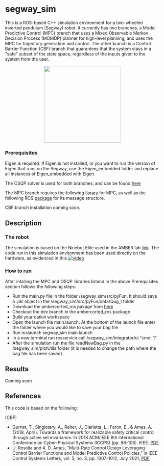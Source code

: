 # segway_sim

This is a ROS-based C++ simulation environment for a two-wheeled inverted pendulum (Segway) robot. It currently has two branches, a Model Predictive Control (MPC) branch that uses a Mixed Observable Markov Decision Process (MOMDP) planner for high-level planning, and uses the MPC for trajectory generation and control. The other branch is a Control Barrier Function (CBF) branch that guarantees that the system stays in a "safe" subset of the state space, regardless of the inputs given to the system from the user.

<p align="center">
<img src="https://i.imgur.com/Y8BJ5XU.png" width="250" />
</p>

### Prerequisites

Eigen is required. If Eigen is not installed, or you want to run the version of Eigen that runs on the Segway, use the Eigen_embedded folder and replace all instances of Eigen_embedded with Eigen.

The OSQP solver is used for both branches, and can be found [here](https://github.com/oxfordcontrol/osqp)

The MPC branch requires the following [library](https://github.com/urosolia/multirate-mpc-cbf) for MPC, as well as the following ROS [package](https://github.com/DrewSingletary/ambercortex_ros) for its message structure.

CBF branch installation coming soon.

## Description

### The robot
The simulation is based on the Ninebot Elite used in the AMBER lab [link](http://www.bipedalrobotics.com/). The code run in this simulation environment has been used directly on the hardware, as evidenced in this [![video](https://img.youtube.com/vi/Tr6bpjmzHcE/maxresdefault.jpg)](https://youtu.be/Tr6bpjmzHcE)

### How to run

After intalling the MPC and OSQP libraries listend in the above Prerequisites section follows the following steps:

- Run the main.py file in the folder /segway_sim/src/pyFun. It should save a .pkl object in the /segway_sim/src/pyFun/data/Qug_1 folder
- Download the ambercorted_ros pakage from [here](http://www.bipedalrobotics.com/)
- Checkout the dev branch in the ambercorted_ros package
- Build your catkin workspace
- Open the launch file main.launch. At the bottom of the launch file enter the folder where you would like to save your bag file
- Run roslaunch segway_sim main.launch
- In a new terminal run rosservice call /segway_sim/integrator/ui "cmd: 1"
- After the simulation run the file readNewBag.py in the /segway_sim/plotUtils folder (it is needed to change the path where the bag file has been saved)


## Results
Coming soon

## References

This code is based on the following:

(CBF)
* Gurriet, T., Singletary, A., Reher, J., Ciarletta, L., Feron, E., & Ames, A. (2018, April). Towards a framework for realizable safety critical control through active set invariance. In 2018 ACM/IEEE 9th International Conference on Cyber-Physical Systems (ICCPS) (pp. 98-106). IEEE. [PDF](https://ieeexplore.ieee.org/abstract/document/8443725)
* U. Rosolia and A. D. Ames, "Multi-Rate Control Design Leveraging Control Barrier Functions and Model Predictive Control Policies," in IEEE Control Systems Letters, vol. 5, no. 3, pp. 1007-1012, July 2021, [PDF](https://ieeexplore.ieee.org/document/9137248)
